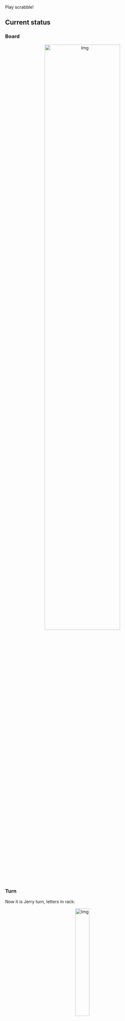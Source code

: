 
Play scrabble!
## Current status
### Board
<p align="center">
<img src="https://raw.githubusercontent.com/radosz99/radosz99/main/board.png" width=70% alt="Img"/>
    </p>
    
### Turn
Now it is Jerry turn, letters in rack:
<p align="center">
<img src="https://raw.githubusercontent.com/radosz99/radosz99/main/rack.png" width=30% alt="Img"/>
</p>

### Game score
| Id | Player name | Points |
  | - | - | - |  
|0 | Tom | 292
|1 | Jerry | 167
## Make the move
Make the move and insert the letters by creating an [issue](https://github.com/radosz99/radosz99/issues/new?title=scrabble%7Cmove%7C7%3AA%3ARIDE&body=Just+push+%27Submit+new+issue%27+or+update+with+your+move.) according to the rules or...

## Possibly best moves  
Are you sure? :smiling_imp: :smiling_imp: :smiling_imp:
<details>
  <summary>Spoiler warning!</summary>
  
  | Id | Move | Issue link | Points |
  | - | - | - | - |  
|1| 13:H:eejit | [scrabble&#124;move&#124;13:H:eejit](https://github.com/radosz99/radosz99/issues/new?title=scrabble%7Cmove%7C13%3AH%3Aeejit&body=Just+push+%27Submit+new+issue%27+or+update+with+your+move.) | 28 
|2| 9:F:jus | [scrabble&#124;move&#124;9:F:jus](https://github.com/radosz99/radosz99/issues/new?title=scrabble%7Cmove%7C9%3AF%3Ajus&body=Just+push+%27Submit+new+issue%27+or+update+with+your+move.) | 26 
|3| 2:G:jot | [scrabble&#124;move&#124;2:G:jot](https://github.com/radosz99/radosz99/issues/new?title=scrabble%7Cmove%7C2%3AG%3Ajot&body=Just+push+%27Submit+new+issue%27+or+update+with+your+move.) | 19 
|4| 3:F:jiz | [scrabble&#124;move&#124;3:F:jiz](https://github.com/radosz99/radosz99/issues/new?title=scrabble%7Cmove%7C3%3AF%3Ajiz&body=Just+push+%27Submit+new+issue%27+or+update+with+your+move.) | 19 
|5| 2:G:joe | [scrabble&#124;move&#124;2:G:joe](https://github.com/radosz99/radosz99/issues/new?title=scrabble%7Cmove%7C2%3AG%3Ajoe&body=Just+push+%27Submit+new+issue%27+or+update+with+your+move.) | 19 
|6| B:13:ja | [scrabble&#124;move&#124;B:13:ja](https://github.com/radosz99/radosz99/issues/new?title=scrabble%7Cmove%7CB%3A13%3Aja&body=Just+push+%27Submit+new+issue%27+or+update+with+your+move.) | 18 
|7| L:0:jo | [scrabble&#124;move&#124;L:0:jo](https://github.com/radosz99/radosz99/issues/new?title=scrabble%7Cmove%7CL%3A0%3Ajo&body=Just+push+%27Submit+new+issue%27+or+update+with+your+move.) | 17 
|8| 2:G:jo | [scrabble&#124;move&#124;2:G:jo](https://github.com/radosz99/radosz99/issues/new?title=scrabble%7Cmove%7C2%3AG%3Ajo&body=Just+push+%27Submit+new+issue%27+or+update+with+your+move.) | 17 
|9| 8:G:ja | [scrabble&#124;move&#124;8:G:ja](https://github.com/radosz99/radosz99/issues/new?title=scrabble%7Cmove%7C8%3AG%3Aja&body=Just+push+%27Submit+new+issue%27+or+update+with+your+move.) | 17 
|10| 2:D:ejido | [scrabble&#124;move&#124;2:D:ejido](https://github.com/radosz99/radosz99/issues/new?title=scrabble%7Cmove%7C2%3AD%3Aejido&body=Just+push+%27Submit+new+issue%27+or+update+with+your+move.) | 15 
</details>
    
## Latest moves

| Id | Type | Move / Letters to replace | Created words / New letters | Date | Points | Player | Who |
| - | - | - | - | - | - | - | - |
|10| INSERT | 1:J:knowe | ['KNOWE'] | 11/29/2022, 09:52:29 | 44 | Tom | [radosz99](github.com/radosz99) |
|9| INSERT | 14:A:valise | ['VALISE'] | 11/29/2022, 09:50:00 | 30 | Jerry | [radosz99](github.com/radosz99) |
|8| INSERT | E:10:wifes | ['WIFES'] | 11/29/2022, 09:49:20 | 22 | Tom | [radosz99](github.com/radosz99) |
|7| INSERT | 12:C:deffer | ['DEFFER'] | 11/28/2022, 22:05:30 | 28 | Jerry | [radosz99](github.com/radosz99) |
|6| INSERT | H:7:gastered | ['GASTERED'] | 11/28/2022, 22:01:38 | 83 | Tom | [radosz99](github.com/radosz99) |
|5| INSERT | H:0:gloze | ['GLOZE'] | 11/28/2022, 21:59:50 | 75 | Jerry | [radosz99](github.com/radosz99) |
|4| INSERT | M:1:waxy | ['WAXY'] | 11/28/2022, 21:54:07 | 34 | Tom | [radosz99](github.com/radosz99) |
|3| INSERT | 4:H:entity | ['ENTITY'] | 11/28/2022, 21:51:28 | 18 | Jerry | [radosz99](github.com/radosz99) |
|2| INSERT | J:4:thalamus | ['THALAMUS'] | 11/28/2022, 20:55:33 | 77 | Tom | [radosz99](github.com/radosz99) |
|1| INSERT | L:7:honor | ['HONOR'] | 11/28/2022, 20:50:36 | 16 | Jerry | [radosz99](github.com/radosz99) |
|0| INSERT | 7:H:gulphs | ['GULPHS'] | 11/28/2022, 20:48:01 | 32 | Tom | [radosz99](github.com/radosz99) |